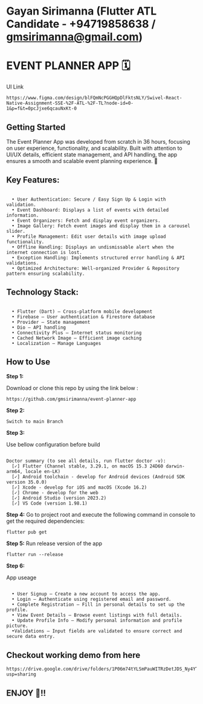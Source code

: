 # Gayan Sirimanna (Flutter ATL Candidate - +94719858638 / gmsirimanna@gmail.com)

# EVENT PLANNER APP 🗓️

UI Link
```
https://www.figma.com/design/blFQmNcPGGHQpDlFktsNLY/Swivel-React-Native-Assignment-SSE-%2F-ATL-%2F-TL?node-id=0-1&p=f&t=0pcJjxe6qcauNxKt-0
```

## Getting Started

The Event Planner App was developed from scratch in 36 hours, focusing on user experience, functionality, and scalability. Built with attention to UI/UX details, efficient state management, and API handling, the app ensures a smooth and scalable event planning experience. 🚀

## Key Features:

```

  • User Authentication: Secure / Easy Sign Up & Login with validation.
  • Event Dashboard: Displays a list of events with detailed information.
  • Event Organizers: Fetch and display event organizers.
  • Image Gallery: Fetch event images and display them in a carousel slider.
  • Profile Management: Edit user details with image upload functionality.
  • Offline Handling: Displays an undismissable alert when the internet connection is lost.
  • Exception Handling: Implements structured error handling & API validations.
  • Optimized Architecture: Well-organized Provider & Repository pattern ensuring scalability.

```

## Technology Stack:

```

  • Flutter (Dart) – Cross-platform mobile development
  • Firebase – User authentication & Firestore database
  • Provider – State management
  • Dio – API handling
  • Connectivity Plus – Internet status monitoring
  • Cached Network Image – Efficient image caching
  • Localization – Manage Languages

```

## How to Use 

**Step 1:**

Download or clone this repo by using the link below :

```
https://github.com/gmsirimanna/event-planner-app
```

**Step 2:**
```
Switch to main Branch
```

**Step 3:**

Use bellow configuration before build

```

Doctor summary (to see all details, run flutter doctor -v):
  [✓] Flutter (Channel stable, 3.29.1, on macOS 15.3 24D60 darwin-arm64, locale en-LK)
  [✓] Android toolchain - develop for Android devices (Android SDK version 35.0.0)
  [✓] Xcode - develop for iOS and macOS (Xcode 16.2)
  [✓] Chrome - develop for the web
  [✓] Android Studio (version 2023.2)
  [✓] VS Code (version 1.98.1)

```

**Step 4:**
Go to project root and execute the following command in console to get the required dependencies: 

```
flutter pub get 
```

**Step 5:**
Run release version of the app

```
flutter run --release
```

**Step 6:**

App useage

```

  • User Signup – Create a new account to access the app.
  • Login – Authenticate using registered email and password.
  • Complete Registration – Fill in personal details to set up the profile.
  • View Event Details – Browse event listings with full details.
  • Update Profile Info – Modify personal information and profile picture.
  •Validations – Input fields are validated to ensure correct and secure data entry.

```
## Checkout working demo from here

```
https://drive.google.com/drive/folders/1P06m74tYLSmPauWITRzDetJDS_Ny4YTd?usp=sharing
```

## ENJOY 🎉!! 

